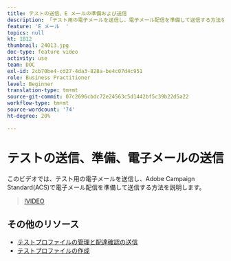 ```yaml
---
title: テストの送信、E メールの準備および送信
description: 「テスト用の電子メールを送信し、電子メール配信を準備して送信する方法を説明します。 」
feature: 'E メール  '
topics: null
kt: 1812
thumbnail: 24013.jpg
doc-type: feature video
activity: use
team: DOC
exl-id: 2cb70be4-cd27-4da3-828a-be4c07d4c951
role: Business Practitioner
level: Beginner
translation-type: tm+mt
source-git-commit: 07c2696cbdc72e24563c5d1442bf5c39b22d5a22
workflow-type: tm+mt
source-wordcount: '74'
ht-degree: 20%

---
```


# テストの送信、準備、電子メールの送信

このビデオでは、テスト用の電子メールを送信し、Adobe Campaign Standard(ACS)で電子メール配信を準備して送信する方法を説明します。

>[!VIDEO](https://video.tv.adobe.com/v/24013/)

## その他のリソース

* [テストプロファイルの管理と配達確認の送信](https://docs.adobe.com/content/help/en/campaign-standard/using/testing-and-sending/preparing-and-testing-messages/managing-test-profiles-and-sending-proofs.html)
* [テストプロファイルの作成](/help/profiles-and-audiences/creating-a-profile.md)
